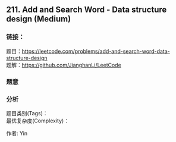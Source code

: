 ## 211. Add and Search Word - Data structure design (Medium)

### **链接**：
题目：https://leetcode.com/problems/add-and-search-word-data-structure-design  
题解：https://github.com/JianghanLi/LeetCode

### **题意**



### **分析**  
题目类别(Tags)：  
最优复杂度(Complexity)：  



作者: Yin

